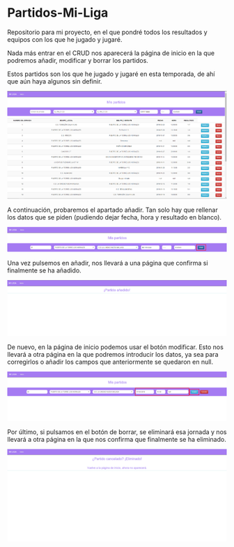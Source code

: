 # Partidos-Mi-Liga
Repositorio para mi proyecto, en el que pondré todos los resultados y equipos con los que he jugado y jugaré.

Nada más entrar en el CRUD nos aparecerá la página de inicio en la que podremos añadir, modificar y borrar los partidos.

Estos partidos son los que he jugado y jugaré en esta temporada, de ahí que aún haya algunos sin definir.

![alt text](https://github.com/lauradelpino24/Partidos-Mi-Liga/blob/master/images/index.png)

A continuación, probaremos el apartado añadir. Tan solo hay que rellenar los datos que se piden (pudiendo dejar fecha, hora y resultado en blanco).

![alt text](https://github.com/lauradelpino24/Partidos-Mi-Liga/blob/master/images/add.png)

Una vez pulsemos en añadir, nos llevará a una página que confirma si finalmente se ha añadido.

![alt text](https://github.com/lauradelpino24/Partidos-Mi-Liga/blob/master/images/addok.png)

De nuevo, en la página de inicio podemos usar el botón modificar. Esto nos llevará a otra página en la que podremos introducir los datos, ya sea para corregirlos o añadir los campos que anteriormente se quedaron en null.

![alt text](https://github.com/lauradelpino24/Partidos-Mi-Liga/blob/master/images/modify.png)

Por último, si pulsamos en el botón de borrar, se eliminará esa jornada y nos llevará a otra página en la que nos confirma que finalmente se ha eliminado.

![alt text](https://github.com/lauradelpino24/Partidos-Mi-Liga/blob/master/images/delete.png)
